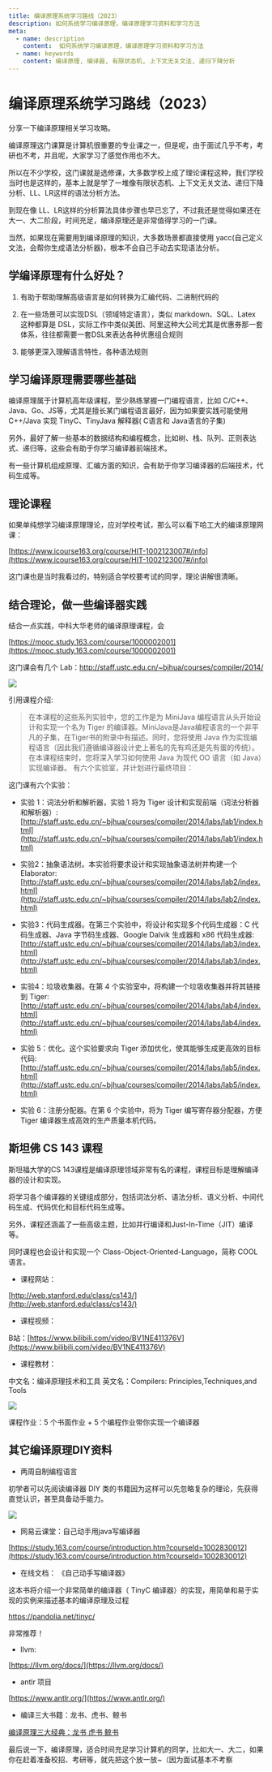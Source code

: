 ```yaml
---
title: 编译原理系统学习路线（2023）
description: 如何系统学习编译原理，编译原理学习资料和学习方法
meta:
  - name: description
    content:  如何系统学习编译原理，编译原理学习资料和学习方法
  - name: keywords
    content: 编译原理, 编译器, 有限状态机, 上下文无关文法, 递归下降分析
---
```


# 编译原理系统学习路线（2023）

分享一下编译原理相关学习攻略。

编译原理这门课算是计算机很重要的专业课之一，但是呢，由于面试几乎不考，考研也不考，并且呢，大家学习了感觉作用也不大。

所以在不少学校，这门课就是选修课，大多数学校上成了理论课程这种，我们学校当时也是这样的，基本上就是学了一堆像有限状态机、上下文无关文法、递归下降分析、LL、LR这样的语法分析方法。

到现在像 LL、LR这样的分析算法具体步骤也早已忘了，不过我还是觉得如果还在大一、大二阶段，时间充足，编译原理还是非常值得学习的一门课。

当然，如果现在需要用到编译原理的知识，大多数场景都直接使用 yacc(自己定义文法，会帮你生成语法分析器)，根本不会自己手动去实现语法分析。

<!-- 但至少学完编译原理也是有好处的，至少会用递归下降解析各种四则运算、json、xml 了，说不定什么时候你会用到编译原理里面所学的知识，有本讲编译原理的书叫“龙书”，也侧面说明编译原理属于那种屠龙技~ -->

## 学编译原理有什么好处？

1. 有助于帮助理解高级语言是如何转换为汇编代码、二进制代码的

2. 在一些场景可以实现DSL（领域特定语言），类似 markdown、SQL、Latex 这种都算是 DSL，实际工作中类似美团、阿里这种大公司尤其是优惠券那一套体系，往往都需要一套DSL来表达各种优惠组合规则

3. 能够更深入理解语言特性，各种语法规则

## 学习编译原理需要哪些基础

编译原理属于计算机高年级课程，至少熟练掌握一门编程语言，比如 C/C++、Java、Go、JS等，尤其是擅长某门编程语言最好，因为如果要实践可能使用 C++/Java 实现 TinyC、TinyJava 解释器( C语言和 Java语言的子集)

另外，最好了解一些基本的数据结构和编程概念，比如树、栈、队列、正则表达式、递归等，这些会有助于你学习编译器前端技术。

有一些计算机组成原理、汇编方面的知识，会有助于你学习编译器的后端技术，代码生成等。

## 理论课程

如果单纯想学习编译原理理论，应对学校考试，那么可以看下哈工大的编译原理网课：

[https://www.icourse163.org/course/HIT-1002123007#/info](https://www.icourse163.org/course/HIT-1002123007#/info)

这门课也是当时我看过的，特别适合学校要考试的同学，理论讲解很清晰。

## 结合理论，做一些编译器实践

结合一点实践，中科大华老师的编译原理课程，会

[https://mooc.study.163.com/course/1000002001](https://mooc.study.163.com/course/1000002001)

这门课会有几个 Lab：http://staff.ustc.edu.cn/~bjhua/courses/compiler/2014/

![](https://cdn.how2cs.cn/csguide/102309.png)

引用课程介绍:

> 在本课程的这些系列实验中，您的工作是为 MiniJava 编程语言从头开始设计和实现一个名为 Tiger 的编译器。MiniJava是Java编程语言的一个非平凡的子集，在Tiger书的附录中有描述。同时，您将使用 Java 作为实现编程语言（因此我们遵循编译器设计史上著名的先有鸡还是先有蛋的传统）。在本课程结束时，您将深入学习如何使用 Java 为现代 OO 语言（如 Java）实现编译器。
有六个实验室，并计划进行最终项目：

这门课有六个实验：

* 实验 1：词法分析和解析器，实验 1 将为 Tiger 设计和实现前端（词法分析器和解析器）: [http://staff.ustc.edu.cn/~bjhua/courses/compiler/2014/labs/lab1/index.html](http://staff.ustc.edu.cn/~bjhua/courses/compiler/2014/labs/lab1/index.html)

* 实验2：抽象语法树。本实验将要求设计和实现抽象语法树并构建一个Elaborator: [http://staff.ustc.edu.cn/~bjhua/courses/compiler/2014/labs/lab2/index.html](http://staff.ustc.edu.cn/~bjhua/courses/compiler/2014/labs/lab2/index.html)

* 实验3：代码生成器。在第三个实验中，将设计和实现多个代码生成器：C 代码生成器、Java 字节码生成器、Google Dalvik 生成器和 x86 代码生成器: [http://staff.ustc.edu.cn/~bjhua/courses/compiler/2014/labs/lab3/index.html](http://staff.ustc.edu.cn/~bjhua/courses/compiler/2014/labs/lab3/index.html)

* 实验4：垃圾收集器。在第 4 个实验室中，将构建一个垃圾收集器并将其链接到 Tiger: [http://staff.ustc.edu.cn/~bjhua/courses/compiler/2014/labs/lab4/index.html](http://staff.ustc.edu.cn/~bjhua/courses/compiler/2014/labs/lab4/index.html)

* 实验 5：优化。这个实验要求向 Tiger 添加优化，使其能够生成更高效的目标代码: [http://staff.ustc.edu.cn/~bjhua/courses/compiler/2014/labs/lab5/index.html](http://staff.ustc.edu.cn/~bjhua/courses/compiler/2014/labs/lab5/index.html)

* 实验 6：注册分配器。在第 6 个实验中，将为 Tiger 编写寄存器分配器，方便Tiger 编译器生成高效的生产质量本机代码。


## 斯坦佛 CS 143 课程

斯坦福大学的CS 143课程是编译原理领域非常有名的课程，课程目标是理解编译器的设计和实现。

将学习各个编译器的关键组成部分，包括词法分析、语法分析、语义分析、中间代码生成、代码优化和目标代码生成等。

另外，课程还涵盖了一些高级主题，比如并行编译和Just-In-Time（JIT）编译等。

同时课程也会设计和实现一个 Class-Object-Oriented-Language，简称 COOL 语言。

* 课程网站：

[http://web.stanford.edu/class/cs143/](http://web.stanford.edu/class/cs143/)

* 课程视频：

B站：[https://www.bilibili.com/video/BV1NE411376V](https://www.bilibili.com/video/BV1NE411376V)

* 课程教材：

中文名：编译原理技术和工具 
英文名：Compilers: Principles,Techniques,and Tools 

![](https://cdn.how2cs.cn/csguide/103345.png)

课程作业：5 个书面作业 + 5 个编程作业带你实现一个编译器


## 其它编译原理DIY资料

* 两周自制编程语言

初学者可以先阅读编译器 DIY 类的书籍因为这样可以先忽略复杂的理论，先获得直觉认识，甚至具备动手能力。

![](https://cdn.how2cs.cn/csguide/103752.png)

* 网易云课堂：自己动手用java写编译器

[https://study.163.com/course/introduction.htm?courseId=1002830012](https://study.163.com/course/introduction.htm?courseId=1002830012)

* 在线文档： 《自己动手写编译器》

这本书将介绍一个非常简单的编译器（ TinyC 编译器）的实现，用简单和易于实现的实例来描述基本的编译原理及过程

https://pandolia.net/tinyc/

非常推荐！

* llvm:

[https://llvm.org/docs/](https://llvm.org/docs/)

* antlr 项目

[https://www.antlr.org/](https://www.antlr.org/)

* 编译三大书籍：龙书、虎书、鲸书

[编译原理三大经典：龙书 虎书 鲸书](https://www.cnblogs.com/Arthurian/p/7881889.html)

最后说一下，编译原理，适合时间充足学习计算机的同学，比如大一、大二，如果你在赶着准备校招、考研等，就先把这个放一放~（因为面试基本不考察
